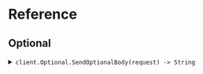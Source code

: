 # Reference
## Optional
<details><summary><code>client.Optional.SendOptionalBody(request) -> String</code></summary>
<dl>
<dd>

#### 🔌 Usage

<dl>
<dd>

<dl>
<dd>

```ruby
client.optional.send_optional_body({});
```
</dd>
</dl>
</dd>
</dl>

#### ⚙️ Parameters

<dl>
<dd>

<dl>
<dd>

**request:** `Internal::Types::Hash[String, Internal::Types::Hash[String, Object]]` 
    
</dd>
</dl>
</dd>
</dl>


</dd>
</dl>
</details>
